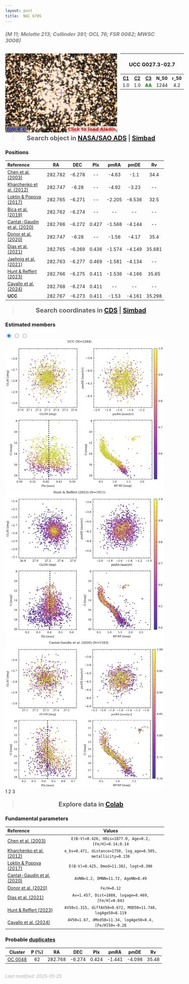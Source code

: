 ```yaml
---
layout: post
title:  NGC 6705
---
```

<h3><span style="color: #808080;"><i>(M 11; Melotte 213; Collinder 391; OCL 76; FSR 0082; MWSC 3008)</i></span></h3><div style="display: flex; justify-content: space-between; width:720px;height:250px">
<div style="text-align: center;">

<!-- Static image + data attributes for FOV and target -->
<img id="aladin_img"
     data-umami-event="aladin_load"
     src="https://raw.githubusercontent.com/ucc23/Q1N/main/plots/ngc6705_aladin.webp"
     alt="Click to load Aladin Lite" 
     style="width:355px;height:250px; cursor: pointer;"
     data-fov="0.14" 
     data-target="282.767 -6.273"/>
<!-- Div to contain Aladin Lite viewer -->
<div id="aladin-lite-div" style="width:355px;height:250px;display:none;"></div>
<!-- Aladin Lite script (will be loaded after the image is clicked) -->
<script src="{{ site.baseurl }}/scripts/aladin_load.js"></script>

</div>
<!-- Left block -->

<table style="text-align: center; width:355px;height:250px;">
  <!-- Row 1 (title) -->
  <tr>
    <td colspan="5"><h3>UCC G027.3-02.7</h3></td>
  </tr>
  <!-- Row 2 -->
  <tr>
    <th><a href="https://ucc.ar/faq#what-are-the-c1-c2-and-c3-parameters" title="Photometric class">C1</a></th>
    <th><a href="https://ucc.ar/faq#what-are-the-c1-c2-and-c3-parameters" title="Density class">C2</a></th>
    <th><a href="https://ucc.ar/faq#what-are-the-c1-c2-and-c3-parameters" title="Combined class">C3</a></th>
    <th><div title="Stars with membership probability >50%">N_50</div></th>
    <th><div title="Radius that contains half the members [arcmin]">r_50</div></th>
  </tr>
  <!-- Row 3 -->
  <tr>
    <td>1.0</td>
    <td>1.0</td>
    <td><span style="color: green; font-weight: bold;">A</span><span style="color: green; font-weight: bold;">A</span></td>
    <td>1244</td>
    <td>4.2</td>
  </tr>
</table>
</div>

> <p style="text-align:center; font-weight: bold; font-size:20px">Search object in <a data-umami-event="nasa_search" href="https://ui.adsabs.harvard.edu/search/q=%20collection%3Aastronomy%20body%3A%22NGC%206705%22&sort=date%20desc%2C%20bibcode%20desc&p_=0" target="_blank">NASA/SAO ADS</a> | <a data-umami-event="simbad_search" href="https://simbad.cds.unistra.fr/simbad/sim-id-refs?Ident=ngc6705" target="_blank">Simbad</a></p>


### Positions

| Reference    | RA    | DEC   | Plx  | pmRA  | pmDE   |  Rv  |
| :---         | :---: | :---: | :---: | :---: | :---: | :---: |
|[Chen et al. (2003)](https://ui.adsabs.harvard.edu/abs/2003AJ....125.1397C) | 282.782 | -6.278 | -- | -4.63 | -1.1 | 34.4 |
|[Kharchenko et al. (2012)](https://ui.adsabs.harvard.edu/abs/2012A%26A...543A.156K) | 282.747 | -6.28 | -- | -4.92 | -3.23 | -- |
|[Loktin & Popova (2017)](https://ui.adsabs.harvard.edu/abs/2017AstBu..72..257L) | 282.765 | -6.271 | -- | -2.205 | -6.536 | 32.5 |
|[Bica et al. (2019)](https://ui.adsabs.harvard.edu/abs/2019AJ....157...12B) | 282.762 | -6.274 | -- | -- | -- | -- |
|[Cantat-Gaudin et al. (2020)](https://ui.adsabs.harvard.edu/abs/2020A%26A...640A...1C) | 282.766 | -6.272 | 0.427 | -1.568 | -4.144 | -- |
|[Donor et al. (2020)](https://ui.adsabs.harvard.edu/abs/2020AJ....159..199D) | 282.747 | -6.28 | -- | -1.56 | -4.17 | 35.4 |
|[Dias et al. (2021)](https://ui.adsabs.harvard.edu/abs/2021MNRAS.504..356D) | 282.765 | -6.269 | 0.436 | -1.574 | -4.149 | 35.681 |
|[Jaehnig et al. (2021)](https://ui.adsabs.harvard.edu/abs/2021ApJ...923..129J) | 282.763 | -6.277 | 0.469 | -1.581 | -4.134 | -- |
|[Hunt & Reffert (2023)](https://ui.adsabs.harvard.edu/abs/2023A%26A...673A.114H) | 282.766 | -6.275 | 0.411 | -1.536 | -4.166 | 35.65 |
|[Cavallo et al. (2024)](https://ui.adsabs.harvard.edu/abs/2024AJ....167...12C) | 282.768 | -6.274 | 0.411 | -- | -- | -- |
| **UCC** |282.767 | -6.273 | 0.411 | -1.53 | -4.161 | 35.298 |

> <p style="text-align:center; font-weight: bold; font-size:20px">Search coordinates in <a data-umami-event="cds_coord_search" href="https://cdsportal.u-strasbg.fr/?target=282.767,-6.273" target="_blank">CDS</a> | <a data-umami-event="simbad_coord_search" href="https://simbad.cds.unistra.fr/mobile/object_list.html?coord=282.767%20-6.273&output=json&radius=5&userEntry=ngc6705" target="_blank">Simbad</a></p>

### Estimated members

<div class="carousel">
<input type="radio" name="radio-btn" id="slide1" checked>
<input type="radio" name="radio-btn" id="slide2">
<input type="radio" name="radio-btn" id="slide3">
<div class="slides">
<div class="slide">
<a href="https://raw.githubusercontent.com/ucc23/Q1N/main/plots/ngc6705.webp" target="_blank">
<img src="https://raw.githubusercontent.com/ucc23/Q1N/main/plots/ngc6705.webp" alt="NGC 6705 UCC">
</a>
</div>
<div class="slide">
<a href="https://raw.githubusercontent.com/ucc23/Q1N/main/plots/ngc6705_HUNT23.webp" target="_blank">
<img src="https://raw.githubusercontent.com/ucc23/Q1N/main/plots/ngc6705_HUNT23.webp" alt="NGC 6705 HUNT23">
</a>
</div>
<div class="slide">
<a href="https://raw.githubusercontent.com/ucc23/Q1N/main/plots/ngc6705_CANTAT20.webp" target="_blank">
<img src="https://raw.githubusercontent.com/ucc23/Q1N/main/plots/ngc6705_CANTAT20.webp" alt="NGC 6705 CANTAT20">
</a>
</div>
</div>
<div class="indicators">
<label for="slide1">1</label>
<label for="slide2">2</label>
<label for="slide3">3</label>
</div>
</div>


> <p style="text-align:center; font-weight: bold; font-size:20px">Explore data in <a data-umami-event="colab" href="https://colab.research.google.com/github/ucc23/ucc/blob/main/assets/notebook.ipynb" target="_blank">Colab</a></p>


### Fundamental parameters

| Reference |  Values |
| :---         |     :---:      |
| [Chen et al. (2003)](https://ui.adsabs.harvard.edu/abs/2003AJ....125.1397C) | `E(B-V)=0.426, HDis=1877.0, Age=0.2, [Fe/H]=0.14;0.14` |
| [Kharchenko et al. (2012)](https://ui.adsabs.harvard.edu/abs/2012A%26A...543A.156K) | `e_bv=0.471, distance=1750, log_age=8.505, metallicity=0.136` |
| [Loktin & Popova (2017)](https://ui.adsabs.harvard.edu/abs/2017AstBu..72..257L) | `E(B-V)=0.425, Dmod=11.382, logt=8.306` |
| [Cantat-Gaudin et al. (2020)](https://ui.adsabs.harvard.edu/abs/2020A%26A...640A...1C) | `AVNN=1.2, DMNN=11.72, AgeNN=8.49` |
| [Donor et al. (2020)](https://ui.adsabs.harvard.edu/abs/2020AJ....159..199D) | `Fe/H=0.12` |
| [Dias et al. (2021)](https://ui.adsabs.harvard.edu/abs/2021MNRAS.504..356D) | `Av=1.457, Dist=1888, logage=8.469, [Fe/H]=0.043` |
| [Hunt & Reffert (2023)](https://ui.adsabs.harvard.edu/abs/2023A%26A...673A.114H) | `AV50=1.315, diffAV50=0.672, MOD50=11.748, logAge50=8.119` |
| [Cavallo et al. (2024)](https://ui.adsabs.harvard.edu/abs/2024AJ....167...12C) | `AV50=1.67, dMod50=11.34, logAge50=8.4, [Fe/H]50=-0.26` |

### Probable <a href="https://ucc.ar/faq#how-are-probable-duplicates-identified" title="See FAQ for definition of proximity">duplicates</a>

| Cluster | P (%) | RA    | DEC   | Plx   | pmRA  | pmDE  | Rv    |
| :---:   | :---: | :---: | :---: | :---: | :---: | :---: | :---: |
|[OC 0048](/_clusters/oc0048/)| 62 | 282.768 | -6.274 | 0.424 | -1.441 | -4.098 | 35.48 |


<br>
<font color="b3b1b1"><i>Last modified: 2025-05-25</i></font>

